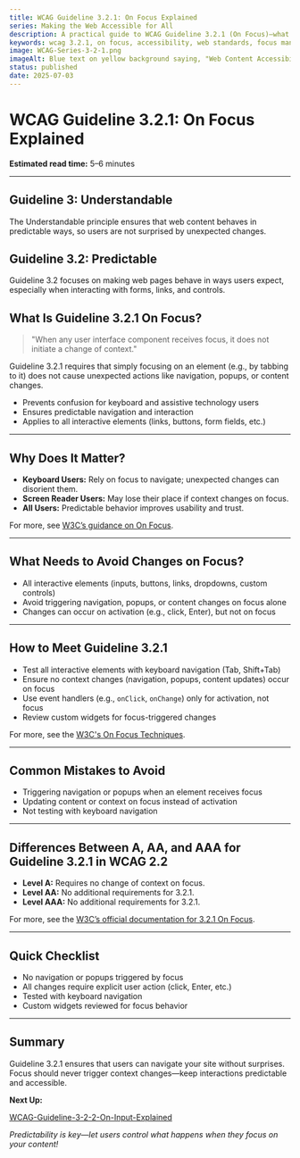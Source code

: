 ```yaml
---
title: WCAG Guideline 3.2.1: On Focus Explained
series: Making the Web Accessible for All
description: A practical guide to WCAG Guideline 3.2.1 (On Focus)—what it means, why it matters, and how to ensure that user focus does not trigger unexpected changes.
keywords: wcag 3.2.1, on focus, accessibility, web standards, focus management, user experience
image: WCAG-Series-3-2-1.png
imageAlt: Blue text on yellow background saying, "Web Content Accessibiilty Guiedlines (WCAG) 3.2.1 Explained, On Focus"
status: published
date: 2025-07-03
---
```


# **WCAG Guideline 3.2.1: On Focus Explained**

**Estimated read time:** 5–6 minutes

---

## **Guideline 3: Understandable**

The Understandable principle ensures that web content behaves in predictable ways, so users are not surprised by unexpected changes.

## **Guideline 3.2: Predictable**

Guideline 3.2 focuses on making web pages behave in ways users expect, especially when interacting with forms, links, and controls.

## **What Is Guideline 3.2.1 On Focus?**

<!-- [Illustration: Input field with a visible focus ring, no popups or changes] -->

> "When any user interface component receives focus, it does not initiate a change of context."

Guideline 3.2.1 requires that simply focusing on an element (e.g., by tabbing to it) does not cause unexpected actions like navigation, popups, or content changes.

- Prevents confusion for keyboard and assistive technology users
- Ensures predictable navigation and interaction
- Applies to all interactive elements (links, buttons, form fields, etc.)

---

## **Why Does It Matter?**

<!-- [Infographic: Keyboard icon, focus ring, and user with assistive tech] -->

- **Keyboard Users:** Rely on focus to navigate; unexpected changes can disorient them.
- **Screen Reader Users:** May lose their place if context changes on focus.
- **All Users:** Predictable behavior improves usability and trust.

For more, see [W3C’s guidance on On Focus](https://www.w3.org/WAI/WCAG22/Understanding/on-focus.html).

---

## **What Needs to Avoid Changes on Focus?**

<!-- [Grid: Form fields, buttons, links, and custom widgets] -->

- All interactive elements (inputs, buttons, links, dropdowns, custom controls)
- Avoid triggering navigation, popups, or content changes on focus alone
- Changes can occur on activation (e.g., click, Enter), but not on focus

---

## **How to Meet Guideline 3.2.1**

<!-- [Side-by-side: Good example (focus ring, no change) vs. Bad example (focus triggers popup)] -->

- Test all interactive elements with keyboard navigation (Tab, Shift+Tab)
- Ensure no context changes (navigation, popups, content updates) occur on focus
- Use event handlers (e.g., `onClick`, `onChange`) only for activation, not focus
- Review custom widgets for focus-triggered changes

For more, see the [W3C's On Focus Techniques](https://www.w3.org/WAI/WCAG22/Techniques/general/G107).

---

## **Common Mistakes to Avoid**

<!-- [Do/Don't graphic: Left side with focus ring and no change, right side with focus triggering a modal] -->

- Triggering navigation or popups when an element receives focus
- Updating content or context on focus instead of activation
- Not testing with keyboard navigation

---

## **Differences Between A, AA, and AAA for Guideline 3.2.1 in WCAG 2.2**

<!-- [Infographic: Three columns labeled A, AA, AAA with example requirements for each] -->

- **Level A:** Requires no change of context on focus.
- **Level AA:** No additional requirements for 3.2.1.
- **Level AAA:** No additional requirements for 3.2.1.

For more, see the [W3C’s official documentation for 3.2.1 On Focus](https://www.w3.org/WAI/WCAG22/Understanding/on-focus.html).

---

## **Quick Checklist**

<!-- [Checklist graphic: Icons for keyboard, focus ring, and no popup] -->

- No navigation or popups triggered by focus
- All changes require explicit user action (click, Enter, etc.)
- Tested with keyboard navigation
- Custom widgets reviewed for focus behavior

---

## **Summary**

<!-- [Illustration: User navigating a form with keyboard, no unexpected changes] -->

Guideline 3.2.1 ensures that users can navigate your site without surprises. Focus should never trigger context changes—keep interactions predictable and accessible.

**Next Up:**

[WCAG-Guideline-3-2-2-On-Input-Explained](WCAG-Guideline-3-2-2-On-Input-Explained)

*Predictability is key—let users control what happens when they focus on your content!*
